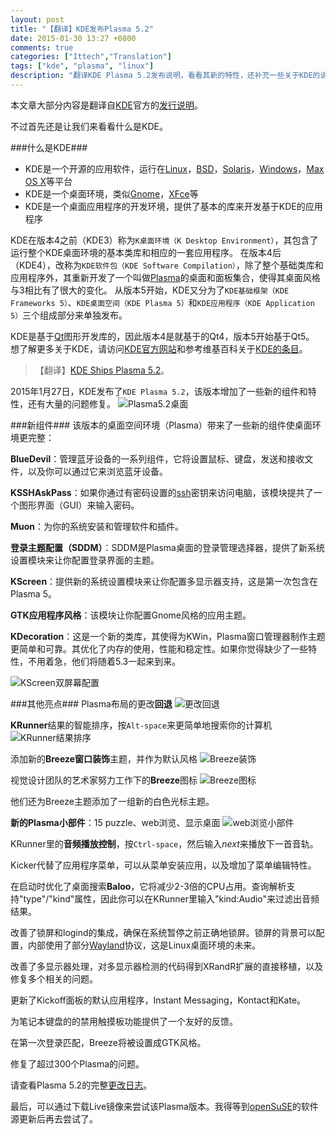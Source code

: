```yaml
---
layout: post
title: "【翻译】KDE发布Plasma 5.2"
date: 2015-01-30 13:27 +0800
comments: true
categories: ["Ittech","Translation"]
tags: ["kde", "plasma", "linux"]
description: "翻译KDE Plasma 5.2发布说明，看看其新的特性，还补充一些关于KDE的说明"
---
```


本文章大部分内容是翻译自[KDE][link_kde]官方的[发行说明][link_kde_release_announce]。

不过首先还是让我们来看看什么是KDE。

###什么是KDE###
+ KDE是一个开源的应用软件，运行在[Linux][link_wiki_linux]，[BSD][link_wiki_bsd]，[Solaris][link_wiki_solaris]，[Windows][link_wiki_windows]，[Max OS X][link_wiki_maxosx]等平台
+ KDE是一个桌面环境，类似[Gnome][link_wiki_gnome]，[XFce][link_wiki_xfce]等
+ KDE是一个桌面应用程序的开发环境，提供了基本的库来开发基于KDE的应用程序
<!-- more -->

KDE在版本4之前（KDE3）称为`K桌面环境（K Desktop Environment）`，其包含了运行整个KDE桌面环境的基本类库和相应的一套应用程序。
在版本4后（KDE4），改称为`KDE软件包（KDE Software Compilation）`，除了整个基础类库和应用程序外，其重新开发了一个叫做[Plasma][link_wiki_plasma]的桌面和面板集合，使得其桌面风格与3相比有了很大的变化。
从版本5开始，KDE又分为了`KDE基础框架（KDE Frameworks 5）`、`KDE桌面空间（KDE Plasma 5）`和`KDE应用程序（KDE Application 5）`三个组成部分来单独发布。

KDE是基于[Qt][link_qt]图形开发库的，因此版本4是就基于的Qt4，版本5开始基于Qt5。
想了解更多关于KDE，请访问[KDE官方网站][link_kde]和参考维基百科关于[KDE的条目][link_wiki_kde]。

> 【翻译】[KDE Ships Plasma 5.2][link_trans_original]。

2015年1月27日，KDE发布了`KDE Plasma 5.2`，该版本增加了一些新的组件和特性，还有大量的问题修复。
![Plasma5.2桌面][pic_1]

###新组件###
该版本的桌面空间环境（Plasma）带来了一些新的组件使桌面环境更完整：

**BlueDevil**：管理蓝牙设备的一系列组件，它将设置鼠标、键盘，发送和接收文件，以及你可以通过它来浏览蓝牙设备。

**KSSHAskPass**：如果你通过有密码设置的[ssh][link_wiki_ssh]密钥来访问电脑，该模块提共了一个图形界面（GUI）来输入密码。

**Muon**：为你的系统安装和管理软件和插件。

**登录主题配置（SDDM）**：SDDM是Plasma桌面的登录管理选择器，提供了新系统设置模块来让你配置登录界面的主题。

**KScreen**：提供新的系统设置模块来让你配置多显示器支持，这是第一次包含在Plasma 5。

**GTK应用程序风格**：该模块让你配置Gnome风格的应用主题。

**KDecoration**：这是一个新的类库，其使得为KWin，Plasma窗口管理器制作主题更简单和可靠。其优化了内存的使用，性能和稳定性。如果你觉得缺少了一些特性，不用着急，他们将随着5.3一起来到来。

![KScreen双屏幕配置][pic_2]

###其他亮点###
Plasma布局的更改**回退**
![更改回退][pic_3]

**KRunner**结果的智能排序，按`Alt-space`来更简单地搜索你的计算机
![KRunner结果排序][pic_4]

添加新的**Breeze窗口装饰**主题，并作为默认风格
![Breeze装饰][pic_5]

视觉设计团队的艺术家努力工作下的**Breeze**图标
![Breeze图标][pic_6]

他们还为Breeze主题添加了一组新的白色光标主题。

**新的Plasma小部件**：15 puzzle、web浏览、显示桌面
![web浏览小部件][pic_7]

KRunner里的**音频播放控制**，按`Ctrl-space`，然后输入*next*来播放下一首音轨。

Kicker代替了应用程序菜单，可以从菜单安装应用，以及增加了菜单编辑特性。

在启动时优化了桌面搜索**Baloo**，它将减少2-3倍的CPU占用。查询解析支持"type"/"kind"属性，因此你可以在KRunner里输入"kind:Audio"来过滤出音频结果。

改善了锁屏和logind的集成，确保在系统暂停之前正确地锁屏。锁屏的背景可以配置，内部使用了部分[Wayland][link_wiki_wayland]协议，这是Linux桌面环境的未来。

改善了多显示器处理，对多显示器检测的代码得到XRandR扩展的直接移植，以及修复多个相关的问题。

更新了Kickoff面板的默认应用程序，Instant Messaging，Kontact和Kate。

为笔记本键盘的的禁用触摸板功能提供了一个友好的反馈。

在第一次登录匹配，Breeze将被设置成GTK风格。

修复了超过300个Plasma的问题。

请查看Plasma 5.2的完整[更改日志][link_plasma_changlog]。


最后，可以通过下载Live镜像来尝试该Plasma版本。我得等到[openSuSE][link_opensuse]的软件源更新后再去尝试了。


[link_kde]: http://www.kde.org
[link_kde_release_announce]: https://www.kde.org/announcements/plasma-5.2.0.php
[link_wiki_linux]: https://zh.wikipedia.org/wiki/Linux
[link_wiki_bsd]: https://zh.wikipedia.org/wiki/BSD
[link_wiki_solaris]: https://zh.wikipedia.org/wiki/Solaris
[link_wiki_windows]: https://zh.wikipedia.org/wiki/Microsoft_Windows
[link_wiki_maxosx]: https://zh.wikipedia.org/wiki/Mac_OS
[link_wiki_gnome]: https://zh.wikipedia.org/wiki/GNOME
[link_wiki_xfce]: https://zh.wikipedia.org/wiki/Xfce
[link_wiki_plasma]: https://zh.wikipedia.org/wiki/Plasma_(KDE)
[link_qt]: https://zh.wikipedia.org/wiki/Qt
[link_wiki_kde]: https://zh.wikipedia.org/wiki/KDE
[link_trans_original]: https://www.kde.org/announcements/plasma-5.2.0.php
[link_wiki_ssh]: https://zh.wikipedia.org/wiki/Secure_Shell
[link_wiki_wayland]: https://zh.wikipedia.org/wiki/Wayland
[link_plasma_changlog]: https://www.kde.org/announcements/plasma-5.1.2-5.2.0-changelog.php
[link_opensuse]: http://www.opensuse.org

[pic_1]: https://www.kde.org/announcements/plasma-5.2/full-screen-wee.png
[pic_2]: https://www.kde.org/announcements/plasma-5.2/kscreen-wee.png
[pic_3]: https://www.kde.org/announcements/plasma-5.2/output.gif
[pic_4]: https://www.kde.org/announcements/plasma-5.2/krunner.png
[pic_5]: https://www.kde.org/announcements/plasma-5.2/window_decoration.png
[pic_6]: https://www.kde.org/announcements/plasma-5.2/icons.png
[pic_7]: https://www.kde.org/announcements/plasma-5.2/new_plasmoid.png
